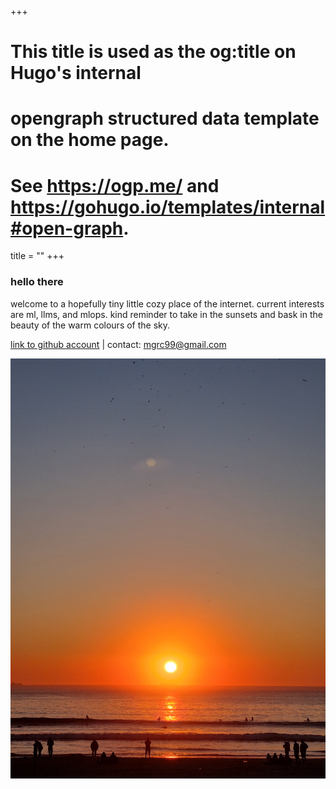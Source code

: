 +++
# This title is used as the og:title on Hugo's internal
# opengraph structured data template on the home page.
# See https://ogp.me/ and https://gohugo.io/templates/internal#open-graph.
title = ""
+++
### hello there

welcome to a hopefully tiny little cozy place of the internet. current interests are ml, llms, and mlops. kind reminder to take in the sunsets and bask in the beauty of the warm colours of the sky.

[link to github account](https://github.com/MartimChaves) | contact: [mgrc99@gmail.com](mailto:mgrc99@gmail.com)

![a beach sunset with the silhouettes of people and surfers in the lower third of the image. the dark figures contrast against the bright orange glow of the setting sun and small rolling waves.](./blog/images/sunset.jpg)
